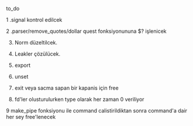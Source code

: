 to_do

1 .signal kontrol edilcek

2 .parser/remove_quotes/dollar quest fonksiyonununa $? işlenicek

3. Norm düzeltilcek.
   
4. Leakler çözülücek.
   
5. export

6. unset

7. exit veya sacma sapan bir kapanis için free

8. fd'ler olusturulurken type olarak her zaman 0 veriliyor

9 make_pipe fonksiyonu ile command calistirildiktan sonra command'a dair her sey free'lenecek
